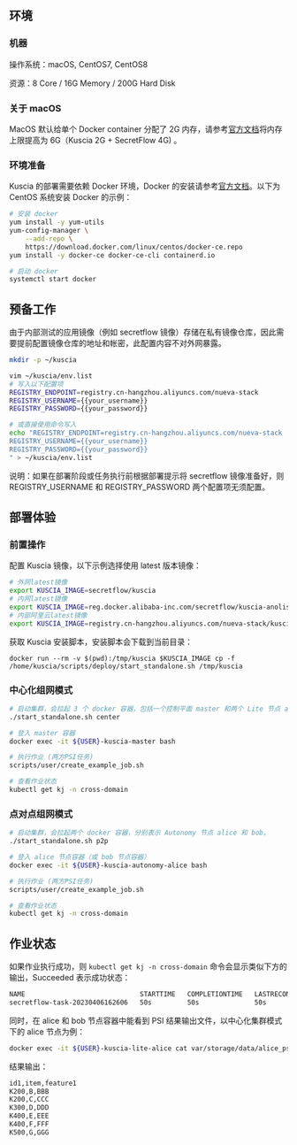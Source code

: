 ## 环境

### 机器

操作系统：macOS, CentOS7, CentOS8

资源：8 Core / 16G Memory / 200G Hard Disk

### 关于 macOS

MacOS 默认给单个 Docker container 分配了 2G 内存，请参考[官方文档](https://docs.docker.com/desktop/settings/mac/)将内存上限提高为 6G（Kuscia 2G + SecretFlow 4G) 。

### 环境准备

Kuscia 的部署需要依赖 Docker 环境，Docker 的安装请参考[官方文档](https://docs.docker.com/engine/install/)。以下为 CentOS 系统安装 Docker 的示例：

```bash
# 安装 docker
yum install -y yum-utils
yum-config-manager \
	--add-repo \
	https://download.docker.com/linux/centos/docker-ce.repo
yum install -y docker-ce docker-ce-cli containerd.io

# 启动 docker
systemctl start docker
```



## 预备工作

由于内部测试的应用镜像（例如 secretflow 镜像）存储在私有镜像仓库，因此需要提前配置镜像仓库的地址和帐密，此配置内容不对外网暴露。

```bash
mkdir -p ~/kuscia

vim ~/kuscia/env.list
# 写入以下配置项
REGISTRY_ENDPOINT=registry.cn-hangzhou.aliyuncs.com/nueva-stack
REGISTRY_USERNAME={{your_username}}
REGISTRY_PASSWORD={{your_password}}

# 或直接使用命令写入
echo "REGISTRY_ENDPOINT=registry.cn-hangzhou.aliyuncs.com/nueva-stack
REGISTRY_USERNAME={{your_username}}
REGISTRY_PASSWORD={{your_password}}
" > ~/kuscia/env.list
```

说明：如果在部署阶段或任务执行前根据部署提示将 secretflow 镜像准备好，则 REGISTRY_USERNAME 和 REGISTRY_PASSWORD 两个配置项无须配置。



## 部署体验

### 前置操作

配置 Kuscia 镜像，以下示例选择使用 latest 版本镜像：

```bash
# 外网latest镜像
export KUSCIA_IMAGE=secretflow/kuscia
# 内网latest镜像
export KUSCIA_IMAGE=reg.docker.alibaba-inc.com/secretflow/kuscia-anolis
# 内部阿里云latest镜像
export KUSCIA_IMAGE=registry.cn-hangzhou.aliyuncs.com/nueva-stack/kuscia-anolis
```

获取 Kuscia 安装脚本，安装脚本会下载到当前目录：

```
docker run --rm -v $(pwd):/tmp/kuscia $KUSCIA_IMAGE cp -f /home/kuscia/scripts/deploy/start_standalone.sh /tmp/kuscia
```

### 中心化组网模式

```bash
# 启动集群，会拉起 3 个 docker 容器，包括一个控制平面 master 和两个 Lite 节点 alice 和 bob。
./start_standalone.sh center

# 登入 master 容器
docker exec -it ${USER}-kuscia-master bash

# 执行作业 (两方PSI任务)
scripts/user/create_example_job.sh

# 查看作业状态
kubectl get kj -n cross-domain
```

### 点对点组网模式

```bash
# 启动集群，会拉起两个 docker 容器，分别表示 Autonomy 节点 alice 和 bob。
./start_standalone.sh p2p

# 登入 alice 节点容器（或 bob 节点容器）
docker exec -it ${USER}-kuscia-autonomy-alice bash

# 执行作业 (两方PSI任务)
scripts/user/create_example_job.sh

# 查看作业状态
kubectl get kj -n cross-domain
```



## 作业状态

如果作业执行成功，则 `kubectl get kj -n cross-domain` 命令会显示类似下方的输出，Succeeded 表示成功状态：

```bash
NAME                             STARTTIME   COMPLETIONTIME   LASTRECONCILETIME   PHASE
secretflow-task-20230406162606   50s         50s              50s                 Succeeded
```

同时，在 alice 和 bob 节点容器中能看到 PSI 结果输出文件，以中心化集群模式下的 alice 节点为例：

```bash
docker exec -it ${USER}-kuscia-lite-alice cat var/storage/data/alice_psi_out.csv
```

结果输出：

```bash
id1,item,feature1
K200,B,BBB
K200,C,CCC
K300,D,DDD
K400,E,EEE
K400,F,FFF
K500,G,GGG
```
